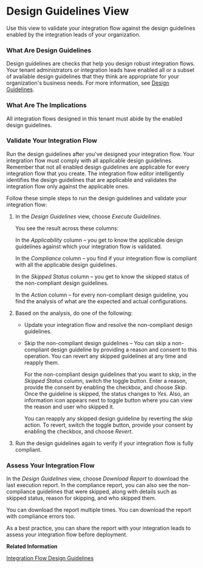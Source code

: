 <!-- loiod62dfe018a44412db0de79175f052ff3 -->

# Design Guidelines View

Use this view to validate your integration flow against the design guidelines enabled by the integration leads of your organization.





### What Are Design Guidelines

Design guidelines are checks that help you design robust integration flows. Your tenant administrators or integration leads have enabled all or a subset of available design guidelines that they think are appropriate for your organization's business needs. For more information, see [Design Guidelines](IntegrationSettings/design-guidelines-4d1c84f.md).



### What Are The Implications

All integration flows designed in this tenant must abide by the enabled design guidelines.



### Validate Your Integration Flow

Run the design guidelines after you've designed your integration flow. Your integration flow must comply with all applicable design guidelines. Remember that not all enabled design guidelines are applicable for every integration flow that you create. The integration flow editor intelligently identifies the design guidelines that are applicable and validates the integration flow only against the applicable ones.

Follow these simple steps to run the design guidelines and validate your integration flow:

1.  In the *Design Guidelines* view, choose *Execute Guidelines*.

    You see the result across these columns:

    In the *Applicability* column – you get to know the applicable design guidelines against which your integration flow is validated.

    In the *Compliance* column – you find if your integration flow is compliant with all the applicable design guidelines.

    In the *Skipped Status* column – you get to know the skipped status of the non-compliant design guidelines.

    In the *Action* column – for every non-compliant design guideline, you find the analysis of what are the expected and actual configurations.

2.  Based on the analysis, do one of the following:

    -   Update your integration flow and resolve the non-compliant design guidelines.

    -   Skip the non-compliant design guidelines – You can skip a non-compliant design guideline by providing a reason and consent to this operation. You can revert any skipped guidelines at any time and reapply them.

        For the non-compliant design guidelines that you want to skip, in the *Skipped Status* column, switch the toggle button. Enter a reason, provide the consent by enabling the checkbox, and choose *Skip*. Once the guideline is skipped, the status changes to *Yes*. Also, an information icon appears next to toggle button where you can view the reason and user who skipped it.

        You can reapply any skipped design guideline by reverting the skip action. To revert, switch the toggle button, provide your consent by enabling the checkbox, and choose *Revert*.


3.  Run the design guidelines again to verify if your integration flow is fully compliant.




### Assess Your Integration Flow

In the *Design Guidelines* view, choose *Download Report* to download the last execution report. In the compliance report, you can also see the non-compliance guidelines that were skipped, along with details such as skipped status, reason for skipping, and who skipped them.

You can download the report multiple times. You can download the report with compliance errors too.

As a best practice, you can share the report with your integration leads to assess your integration flow before deployment.

**Related Information**  


[Integration Flow Design Guidelines](integration-flow-design-guidelines-6803389.md "As an integration developer, you need to make sure that you design integration flows in a robust fashion in order to safeguard your company's mission-critical business processes.")

